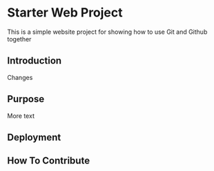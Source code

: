# Starter Web Project

This is a simple website project for showing how to use Git and Github together 

## Introduction

Changes 
 
## Purpose

More text 

## Deployment

## How To Contribute 